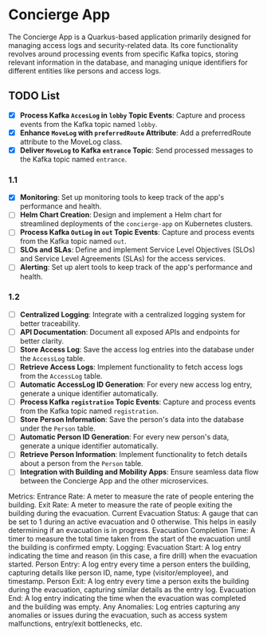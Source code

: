 # Concierge App

The Concierge App is a Quarkus-based application primarily designed for managing access logs and security-related data. Its core functionality revolves around processing events from specific Kafka topics, storing relevant information in the database, and managing unique identifiers for different entities like persons and access logs.

## TODO List
- [X] **Process Kafka `AccesLog` in `lobby` Topic Events**: Capture and process events from the Kafka topic named `lobby`.
- [X] **Enhance `MoveLog` with `preferredRoute` Attribute**: Add a preferredRoute attribute to the MoveLog class.
- [X] **Deliver `MoveLog` to Kafka `entrance` Topic**: Send processed messages to the Kafka topic named `entrance`.
### 1.1
- [X] **Monitoring**: Set up monitoring tools to keep track of the app's performance and health.
- [ ] **Helm Chart Creation**: Design and implement a Helm chart for streamlined deployments of the `concierge-app` on Kubernetes clusters.
- [ ] **Process Kafka `OutLog` in `out` Topic Events**: Capture and process events from the Kafka topic named `out`.
- [ ] **SLOs and SLAs**: Define and implement Service Level Objectives (SLOs) and Service Level Agreements (SLAs) for the access services.
- [ ] **Alerting**: Set up alert tools to keep track of the app's performance and health.

### 1.2
- [ ] **Centralized Logging**: Integrate with a centralized logging system for better traceability.
- [ ] **API Documentation**: Document all exposed APIs and endpoints for better clarity.
- [ ] **Store Access Log**: Save the access log entries into the database under the `AccessLog` table.
- [ ] **Retrieve Access Logs**: Implement functionality to fetch access logs from the `AccessLog` table.
- [ ] **Automatic AccessLog ID Generation**: For every new access log entry, generate a unique identifier automatically.
- [ ] **Process Kafka `registration` Topic Events**: Capture and process events from the Kafka topic named `registration`.
- [ ] **Store Person Information**: Save the person's data into the database under the `Person` table.
- [ ] **Automatic Person ID Generation**: For every new person's data, generate a unique identifier automatically.
- [ ] **Retrieve Person Information**: Implement functionality to fetch details about a person from the `Person` table.
- [ ] **Integration with Building and Mobility Apps**: Ensure seamless data flow between the Concierge App and the other microservices.

Metrics:
Entrance Rate: A meter to measure the rate of people entering the building.
Exit Rate: A meter to measure the rate of people exiting the building during the evacuation.
Current Evacuation Status: A gauge that can be set to 1 during an active evacuation and 0 otherwise. This helps in easily determining if an evacuation is in progress.
Evacuation Completion Time: A timer to measure the total time taken from the start of the evacuation until the building is confirmed empty.
Logging:
Evacuation Start: A log entry indicating the time and reason (in this case, a fire drill) when the evacuation started.
Person Entry: A log entry every time a person enters the building, capturing details like person ID, name, type (visitor/employee), and timestamp.
Person Exit: A log entry every time a person exits the building during the evacuation, capturing similar details as the entry log.
Evacuation End: A log entry indicating the time when the evacuation was completed and the building was empty.
Any Anomalies: Log entries capturing any anomalies or issues during the evacuation, such as access system malfunctions, entry/exit bottlenecks, etc.
